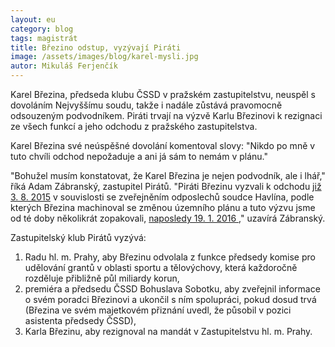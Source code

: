 ```yaml
---
layout: eu
category: blog
tags: magistrát
title: Březino odstup, vyzývají Piráti
image: /assets/images/blog/karel-mysli.jpg
autor: Mikuláš Ferjenčík
---
```


Karel Březina, předseda klubu ČSSD v pražském zastupitelstvu, neuspěl s dovoláním Nejvyššímu soudu, takže i nadále zůstává pravomocně odsouzeným podvodníkem. Piráti trvají na výzvě Karlu Březinovi k rezignaci ze všech funkcí a jeho odchodu z pražského zastupitelstva.

Karel Březina své neúspěšné dovolání komentoval slovy: "Nikdo po mně v tuto chvíli odchod nepožaduje a ani já sám to nemám v plánu." 

"Bohužel musím konstatovat, že Karel Březina je nejen podvodník, ale i lhář," říká Adam Zábranský, zastupitel Pirátů. "Piráti Březinu vyzvali k odchodu [již 3. 8. 2015](https://praha.pirati.cz/karel-brezina.html ) v souvislosti se zveřejněním odposlechů soudce Havlína, podle kterých Březina machinoval se změnou územního plánu a tuto výzvu jsme od té doby několikrát zopakovali, [naposledy 19. 1. 2016 ](https://praha.pirati.cz/jednat-chtel-brezina.html)," uzavírá Zábranský. 

Zastupitelský klub Pirátů vyzývá:

1. Radu hl. m. Prahy, aby Březinu odvolala z funkce předsedy komise pro udělování grantů v oblasti sportu a tělovýchovy, která každoročně rozděluje přibližně půl miliardy korun,
2. premiéra a předsedu ČSSD Bohuslava Sobotku, aby zveřejnil informace o svém poradci Březinovi a ukončil s ním spolupráci, pokud dosud trvá (Březina ve svém majetkovém přiznání uvedl, že působil v pozici asistenta předsedy ČSSD),
3. Karla Březinu, aby rezignoval na mandát v Zastupitelstvu hl. m. Prahy.

